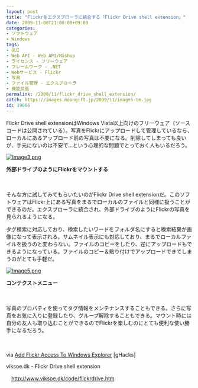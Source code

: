 ```yaml
---
layout: post
title: "Flickrをエクスプローラに統合する「Flickr Drive shell extension」"
date: 2009-11-08T21:00:00+09:00
categories:
- ソフトウェア
- Windows
tags: 
- GUI
- Web API - Web API/Mashup
- ライセンス - フリーウェア
- フレームワーク - .NET
- Webサービス - Flickr
- 写真
- ファイル管理 - エクスプローラ
- 機能拡張
permalink: /2009/11/flickr_drive_shell_extension/
catch: https://images.moongift.jp/2009/11/image5-tm.jpg
id: 19066
---
```

Flickr Drive shell extensionはWindows Vista以上向けのフリーウェア（ソースコードは公開されている）。写真をFlickrにアップロードして管理しているなら、ローカルにあるアップロード前の写真は不要になる。削除してしまっても良いが、手元にないのは不安で…という心理的な問題でとっておく人もいるだろう。

  

[![Image3.png](https://images.moongift.jp/2009/11/image3-tm.jpg)](https://images.moongift.jp/2009/11/image3.png)  
  
**外部ドライブのようにFlickrをマウントする**

  

　

  

そんな方に試してみてもらいたいのがFlickr Drive shell extensionだ。このソフトウェアはFlickr上にある写真をまるでローカルのファイルと同様に扱うことができるのだ。エクスプローラに統合され、外部ドライブのようにFlickrの写真を見られるようになる。

  
  
<!--more-->

タグ検索に対応しており、検索したいワードをフォルダ名にすると検索結果が画像になって表示される。サムネイル表示にも対応しており、まるでローカルファイルを扱うのと変わらない。ファイルのコピーをしたり、逆にアップロードもできるようになっている。ファイルのコピー＆貼り付けでアップロードできてしまうのがとても手軽だ。

  

[![Image5.png](https://images.moongift.jp/2009/11/image5-tm.jpg)](https://images.moongift.jp/2009/11/image5.png)  
  
**コンテクストメニュー**

  

　

  

写真のプロパティを使ってタグ情報をメンテナンスすることもできる。さらに写真をお気に入りに登録したり、グループ解除することもできる。マウント時には自分の友人も取り込むことができるのでFlickrを楽しむのにとても便利な使い勝手になるだろう。

  

　

  

via [Add Flickr Access To Windows Explorer](http://www.ghacks.net/2009/11/04/add-flickr-access-to-windows-explorer/) [gHacks]

  

viksoe.dk - Flickr Drive shell extension  
  
　http://www.viksoe.dk/code/flickrdrive.htm

  
